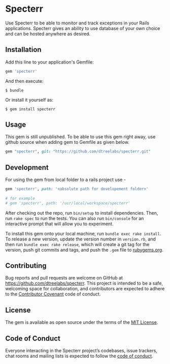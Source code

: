 # Specterr

Use Specterr to be able to monitor and track exceptions in your Rails
applications. Specterr gives an ability to use database of your own choice and
can be hosted anywhere as desired.

## Installation

Add this line to your application's Gemfile:

```ruby
gem 'specterr'
```

And then execute:

    $ bundle

Or install it yourself as:

    $ gem install specterr

## Usage

This gem is still unpublished. To be able to use this gem right away, use github
source when adding gem to Gemfile as given below.

```ruby
gem "specterr", git: "https://github.com/dtreelabs/specterr.git"
```

## Development

For using the gem from local folder to a rails project use - 
```ruby
gem 'specterr', path: '<absolute path for developement folder>'
 
# for example
# gem 'specterr', path: '/usr/local/workspace/specterr'
```

After checking out the repo, run `bin/setup` to install dependencies. Then, run `rake spec` to run the tests. You can also run `bin/console` for an interactive prompt that will allow you to experiment.

To install this gem onto your local machine, run `bundle exec rake install`. To release a new version, update the version number in `version.rb`, and then run `bundle exec rake release`, which will create a git tag for the version, push git commits and tags, and push the `.gem` file to [rubygems.org](https://rubygems.org).

## Contributing

Bug reports and pull requests are welcome on GitHub at https://github.com/dtreelabs/specterr. This project is intended to be a safe, welcoming space for collaboration, and contributors are expected to adhere to the [Contributor Covenant](http://contributor-covenant.org) code of conduct.

## License

The gem is available as open source under the terms of the [MIT License](https://opensource.org/licenses/MIT).

## Code of Conduct

Everyone interacting in the Specterr project’s codebases, issue trackers, chat rooms and mailing lists is expected to follow the [code of conduct](https://github.com/[USERNAME]/specterr/blob/master/CODE_OF_CONDUCT.md).
